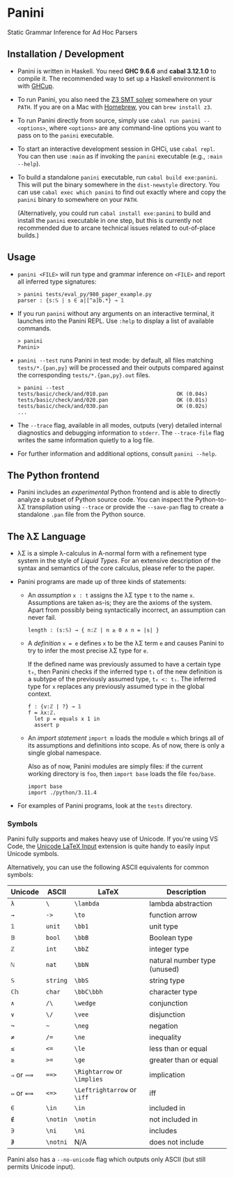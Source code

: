 # Panini

Static Grammar Inference for Ad Hoc Parsers

## Installation / Development

* Panini is written in Haskell. You need __GHC 9.6.6__ and __cabal 3.12.1.0__ to
  compile it. The recommended way to set up a Haskell environment is with
  [GHCup](https://www.haskell.org/ghcup/).

* To run Panini, you also need the [Z3 SMT solver](https://github.com/Z3Prover/z3)
  somewhere on your `PATH`. If you are on a Mac with [Homebrew](https://brew.sh),
  you can `brew install z3`.

* To run Panini directly from source, simply use `cabal run panini -- <options>`,
  where `<options>` are any command-line options you want to pass on to the
  `panini` executable.

* To start an interactive development session in GHCi, use `cabal repl`. You can
  then use `:main` as if invoking the `panini` executable (e.g., `:main --help`).

* To build a standalone `panini` executable, run `cabal build exe:panini`. This
  will put the binary somewhere in the `dist-newstyle` directory. You can use
  `cabal exec which panini` to find out exactly where and copy the `panini`
  binary to somewhere on your `PATH`.

  (Alternatively, you could run `cabal install exe:panini` to build and install
  the `panini` executable in one step, but this is currently not recommended due
  to arcane technical issues related to out-of-place builds.)

## Usage

* `panini <FILE>` will run type and grammar inference on `<FILE>` and report all
  inferred type signatures:

  ```console
  > panini tests/eval_py/980_paper_example.py
  parser : {s:𝕊 | s ∈ a|[^a]b.*} → 𝟙
  ```

* If you run `panini` without any arguments on an interactive terminal, it
  launches into the Panini REPL. Use `:help` to display a list of available
  commands.

  ```console
  > panini
  Panini> 
  ```

* `panini --test` runs Panini in test mode: by default, all files matching
  `tests/*.{pan,py}` will be processed and their outputs compared against the
  corresponding `tests/*.{pan,py}.out` files.

  ```console
  > panini --test
  tests/basic/check/and/010.pan                      OK (0.04s)
  tests/basic/check/and/020.pan                      OK (0.01s)
  tests/basic/check/and/030.pan                      OK (0.02s)
  ...
  ```

* The `--trace` flag, available in all modes, outputs (very) detailed internal
  diagnostics and debugging information to `stderr`. The `--trace-file` flag
  writes the same information quietly to a log file.

* For further information and additional options, consult `panini --help`.

## The Python frontend

* Panini includes an *experimental* Python frontend and is able to directly
  analyze a subset of Python source code. You can inspect the Python-to-λΣ
  transpilation using `--trace` or provide the `--save-pan` flag to create a
  standalone `.pan` file from the Python source.

## The λΣ Language

* λΣ is a simple λ-calculus in A-normal form with a refinement type system in
  the style of *Liquid Types*. For an extensive description of the syntax and
  semantics of the core calculus, please refer to the paper.

* Panini programs are made up of three kinds of statements:

  * An *assumption* `x : t` assigns the λΣ type `t` to the name `x`. Assumptions
    are taken as-is; they are the axioms of the system. Apart from possibly
    being syntactically incorrect, an assumption can never fail.

      ```panini
      length : (s:𝕊) → { n:ℤ | n ≥ 0 ∧ n = |s| }
      ```

  * A *definition* `x = e` defines `x` to be the λΣ term `e` and causes Panini
    to try to infer the most precise λΣ type for `e`.

    If the defined name was previously assumed to have a certain type `t₀`, then
    Panini checks if the inferred type `t₁` of the new definition is a subtype
    of the previously assumed type, `t₀ <: t₁`. The inferred type for `x`
    replaces any previously assumed type in the global context.

      ```panini
      f : {v:ℤ | ?} → 𝟙
      f = λx:ℤ.
        let p = equals x 1 in
        assert p
      ```

  * An *import statement* `import m` loads the module `m` which brings all of
    its assumptions and definitions into scope. As of now, there is only a
    single global namespace.
  
    Also as of now, Panini modules are simply files: if the current working
    directory is `foo`, then `import base` loads the file `foo/base`.

    ```panini
    import base
    import ./python/3.11.4
    ```

* For examples of Panini programs, look at the `tests` directory.

### Symbols

Panini fully supports and makes heavy use of Unicode. If you're using VS Code,
the [Unicode LaTeX Input](https://marketplace.visualstudio.com/items?itemName=gao-shuhua.vsc-unicode-latex)
extension is quite handy to easily input Unicode symbols.

Alternatively, you can use the following ASCII equivalents for common symbols:

| Unicode | ASCII    | LaTeX     | Description
|---------|----------|-----------|-------------
| `λ`     | `\`      | `\lambda` | lambda abstraction
| `→`     | `->`     | `\to`     | function arrow
| `𝟙`     | `unit`   | `\bb1`    | unit type
| `𝔹`     | `bool`   | `\bbB`    | Boolean type
| `ℤ`     | `int`    | `\bbZ`    | integer type
| `ℕ`     | `nat`    | `\bbN`    | natural number type (unused)
| `𝕊`     | `string` | `\bbS`    | string type
| `ℂ𝕙`    | `char`   | `\bbC\bbh` | character type
| `∧`     | `/\`     | `\wedge`  | conjunction
| `∨`     | `\/`     | `\vee`    | disjunction
| `¬`     | `~`      | `\neg`    | negation
| `≠`     | `/=`     | `\ne`     | inequality
| `≤`     | `<=`     | `\le`     | less than or equal
| `≥`     | `>=`     | `\ge`     | greater than or equal
| `⇒` or `⟹` | `==>` | `\Rightarrow` or `\implies` | implication
| `⇔` or `⟺` | `<=>` | `\Leftrightarrow` or `\iff` | iff
| `∈`     | `\in`    | `\in`     | included in
| `∉`     | `\notin` | `\notin`  | not included in
| `∋`     | `\ni`    | `\ni`     | includes
| `∌`     | `\notni` | N/A       | does not include

Panini also has a `--no-unicode` flag which outputs only ASCII (but still permits Unicode input).
